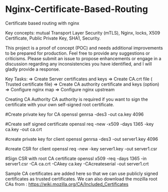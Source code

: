# Nginx-Certificate-Based-Routing
Certificate based routing with nginx

Key concepts: mutual Transport Layer Security (mTLS), Nginx, locks, X509 Certificate, Public Private Key, SHA1, Security.

This project is a proof of concept (POC) and needs additional improvements to be prepared for production. Feel free to provide any suggestions or criticisms. Please submit an issue to propose enhancements or engage in a discussion regarding any inconsistencies you have identified, and I will gladly provide a response.


Key Tasks:
=> Create Server certificates and keys
=> Create CA.crt file ( Trusted certificate file) 
=> Create CA authority certificate and keys (option)
=> Configure nginx map
=> Configure nginx upstream



Creating CA Authority
CA authority is required if you want to sign the certificate with your own self-signed root certificate.

#Create private key for CA
openssl genrsa -des3 -out ca.key 4096

#Create self signed certificate
openssl req -new -x509 -days 1365 -key ca.key -out ca.crt

#create private key for client
openssl genrsa -des3  -out server1.key 4096

#create CSR for client
openssl req -new -key server1.key -out server1.csr 

#Sign CSR with root CA certificate
openssl x509 -req -days 1365 -in server1.csr -CA ca.crt -CAkey ca.key -CAcreateserial -out server1.crt

Sample CA certificates are added here so that we can use publicly signed certificates as trusted certificates.
We can also download the mozilla root CAs from : https://wiki.mozilla.org/CA/Included_Certificates




